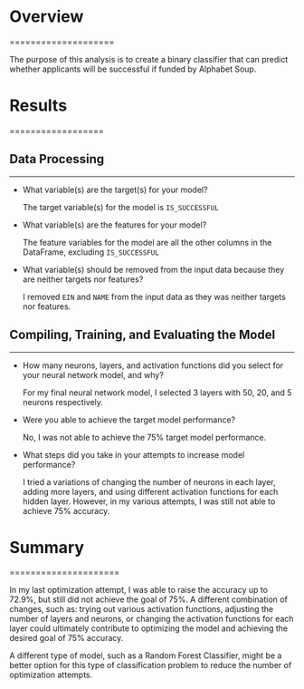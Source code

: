 # Overview #
====================

The purpose of this analysis is to create a binary classifier that can predict whether applicants will be successful if funded by Alphabet Soup.



# Results #
==================


## Data Processing ##
-----------------------------

* What variable(s) are the target(s) for your model?

    The target variable(s) for the model is `IS_SUCCESSFUL`

* What variable(s) are the features for your model?

    The feature variables for the model are all the other columns in the DataFrame, excluding `IS_SUCCESSFUL`

* What variable(s) should be removed from the input data because they are neither targets nor features?

    I removed `EIN` and `NAME` from the input data as they was neither targets nor features.


## Compiling, Training, and Evaluating the Model ##
-----------------------------------------------------------------

* How many neurons, layers, and activation functions did you select for your neural network model, and why?

    For my final neural network model, I selected 3 layers with 50, 20, and 5 neurons respectively.
    
* Were you able to achieve the target model performance?

    No, I was not able to achieve the 75% target model performance.
    
* What steps did you take in your attempts to increase model performance?

    I tried a variations of changing the number of neurons in each layer, adding more layers, and using different activation functions for each hidden layer. However, in my various attempts, I was still not able to achieve 75% accuracy.



# Summary #
=====================

In my last optimization attempt, I was able to raise the accuracy up to 72.9%, but still did not achieve the goal of 75%. A different combination of changes, such as: trying out various activation functions, adjusting the number of layers and neurons, or changing the activation functions for each layer could ultimately contribute to optimizing the model and achieving the desired goal of 75% accuracy. 

A different type of model, such as a Random Forest Classifier, might be a better option for this type of classification problem to reduce the number of optimization attempts.